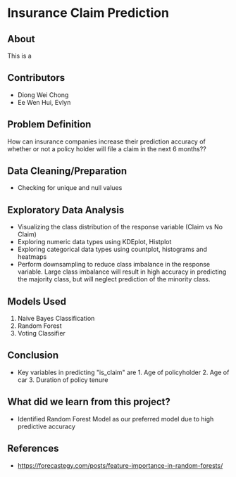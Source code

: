 # Insurance Claim Prediction

## About

This is a 

  
## Contributors
- Diong Wei Chong
- Ee Wen Hui, Evlyn

## Problem Definition
How can insurance companies increase their prediction accuracy of whether or not a policy holder will file a claim in the next 6 months??

## Data Cleaning/Preparation
- Checking for unique and null values 

## Exploratory Data Analysis
- Visualizing the class distribution of the response variable (Claim vs No Claim)
- Exploring numeric data types using KDEplot, Histplot
- Exploring categorical data types using countplot, histograms and heatmaps
- Perform downsampling to reduce class imbalance in the response variable. Large class imbalance will result in high accuracy in predicting the majority class, but will neglect prediction of the minority class. 

## Models Used

1. Naive Bayes Classification
2. Random Forest
3. Voting Classifier

## Conclusion
- Key variables in predicting "is_claim" are 
      1. Age of policyholder
      2. Age of car
      3. Duration of policy tenure

## What did we learn from this project?
- Identified Random Forest Model as our preferred model due to high predictive accuracy

## References

- https://forecastegy.com/posts/feature-importance-in-random-forests/
